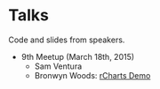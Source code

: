 # Talks
Code and slides from speakers.

* 9th Meetup (March 18th, 2015)
	* Sam Ventura
	* Bronwyn Woods: [rCharts Demo](https://github.com/Pittsburgh-useR-Group/Talks/009_2015-03-18/rchartsdemo/rchartsdemo.html)
